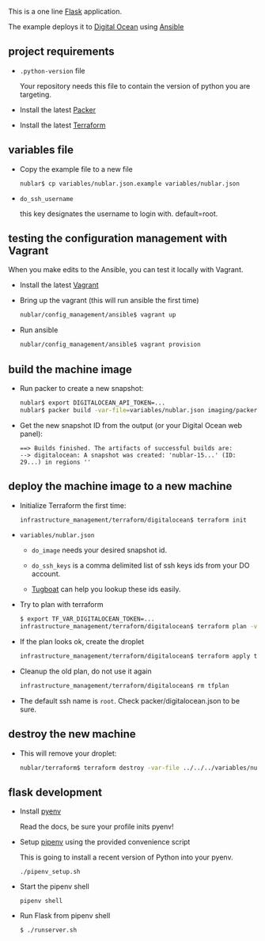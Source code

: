 This is a one line [Flask](http://flask.pocoo.org/) application.

The example deploys it to [Digital Ocean](https://www.digitalocean.com/products/compute/) using [Ansible](http://docs.ansible.com/ansible/latest/index.html)

## project requirements

-   `.python-version` file

    Your repository needs this file to contain the version of python you are targeting.

-   Install the latest [Packer](https://www.packer.io/downloads.html)

-   Install the latest [Terraform](https://www.terraform.io/downloads.html)

## variables file

-   Copy the example file to a new file

    ```
    nublar$ cp variables/nublar.json.example variables/nublar.json
    ```

-   `do_ssh_username`

     this key designates the username to login with.  default=root.

## testing the configuration management with Vagrant

When you make edits to the Ansible, you can test it locally with Vagrant.

-   Install the latest [Vagrant](https://www.vagrant.io/downloads.html)

-   Bring up the vagrant (this will run ansible the first time)

    ```sh
    nublar/config_management/ansible$ vagrant up
    ```

-   Run ansible

    ```sh
    nublar/config_management/ansible$ vagrant provision
    ```

## build the machine image

-   Run packer to create a new snapshot:

    ```sh
    nublar$ export DIGITALOCEAN_API_TOKEN=...
    nublar$ packer build -var-file=variables/nublar.json imaging/packer/digitalocean/packer.json
    ```

-   Get the new snapshot ID from the output (or your Digital Ocean web panel):

    ```
    ==> Builds finished. The artifacts of successful builds are:
    --> digitalocean: A snapshot was created: 'nublar-15...' (ID: 29...) in regions ''
    ```

## deploy the machine image to a new machine

-   Initialize Terraform the first time:

    ```sh
    infrastructure_management/terraform/digitalocean$ terraform init
    ```

-   `variables/nublar.json`

    -   `do_image` needs your desired snapshot id.

    -   `do_ssh_keys` is a comma delimited list of ssh keys ids from your DO account.

    -    [Tugboat](https://github.com/petems/tugboat) can help you lookup these ids easily.

-   Try to plan with terraform

    ```sh
    $ export TF_VAR_DIGITALOCEAN_TOKEN=...
    infrastructure_management/terraform/digitalocean$ terraform plan -var-file ../../../variables/nublar.json -out tfplan
    ```

-   If the plan looks ok, create the droplet

    ```sh
    infrastructure_management/terraform/digitalocean$ terraform apply tfplan
    ```

-   Cleanup the old plan, do not use it again

    ```sh
    infrastructure_management/terraform/digitalocean$ rm tfplan
    ```

-   The default ssh name is `root`.  Check packer/digitalocean.json to be sure.

## destroy the new machine

-   This will remove your droplet:

    ```sh
    nublar/terraform$ terraform destroy -var-file ../../../variables/nublar.json
    ```

## flask development
-   Install [pyenv](https://github.com/pyenv/pyenv)

    Read the docs, be sure your profile inits pyenv!

-   Setup [pipenv](https://github.com/kennethreitz/pipenv) using the provided convenience script

    This is going to install a recent version of Python into your pyenv.

    `./pipenv_setup.sh`

-   Start the pipenv shell

    `pipenv shell`

-   Run Flask from pipenv shell

    `$ ./runserver.sh`

